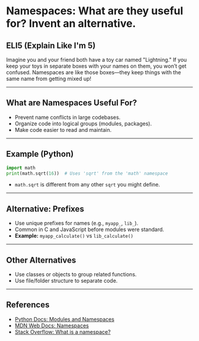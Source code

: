 # Namespaces: What are they useful for? Invent an alternative.

## ELI5 (Explain Like I'm 5)
Imagine you and your friend both have a toy car named "Lightning." If you keep your toys in separate boxes with your names on them, you won’t get confused. Namespaces are like those boxes—they keep things with the same name from getting mixed up!

---

## What are Namespaces Useful For?
- Prevent name conflicts in large codebases.
- Organize code into logical groups (modules, packages).
- Make code easier to read and maintain.

---

## Example (Python)
```python
import math
print(math.sqrt(16))  # Uses 'sqrt' from the 'math' namespace
```
- `math.sqrt` is different from any other `sqrt` you might define.

---

## Alternative: Prefixes
- Use unique prefixes for names (e.g., `myapp_`, `lib_`).
- Common in C and JavaScript before modules were standard.
- **Example:** `myapp_calculate()` vs `lib_calculate()`

---

## Other Alternatives
- Use classes or objects to group related functions.
- Use file/folder structure to separate code.

---

## References
- [Python Docs: Modules and Namespaces](https://docs.python.org/3/tutorial/modules.html)
- [MDN Web Docs: Namespaces](https://developer.mozilla.org/en-US/docs/Glossary/Namespace)
- [Stack Overflow: What is a namespace?](https://stackoverflow.com/questions/332396/what-is-a-namespace) 
